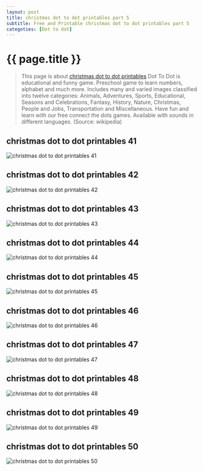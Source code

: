 ```yaml
---
layout: post
title: christmas dot to dot printables part 5
subtitle: Free and Printable christmas dot to dot printables part 5
categoties: [Dot to dot]
---
```

{{ page.title }}
================
> This page is about [christmas dot to dot printables](https://hoanghabelle.github.io/) Dot To Dot is educational and funny game. Preschool game to learn numbers, alphabet and much more. Includes many and varied images classified into twelve categories: Animals, Adventures, Sports, Educational, Seasons and Celebrations, Fantasy, History, Nature, Christmas, People and Jobs, Transportation and Miscellaneous. Have fun and learn with our free connect the dots games. Available with sounds in different languages. (Source: wikipedia)

## christmas dot to dot printables 41
![christmas dot to dot printables 41](https://hoanghabelle.github.io/images/christmas-dot-to-dot-printables%20(41).jpg "christmas dot to dot printables 41")

## christmas dot to dot printables 42
![christmas dot to dot printables 42](https://hoanghabelle.github.io/images/christmas-dot-to-dot-printables%20(42).jpg "christmas dot to dot printables 42")

## christmas dot to dot printables 43
![christmas dot to dot printables 43](https://hoanghabelle.github.io/images/christmas-dot-to-dot-printables%20(43).jpg "christmas dot to dot printables 43")

## christmas dot to dot printables 44
![christmas dot to dot printables 44](https://hoanghabelle.github.io/images/christmas-dot-to-dot-printables%20(44).jpg "christmas dot to dot printables 44")

<script async src="//pagead2.googlesyndication.com/pagead/js/adsbygoogle.js"></script><ins class="adsbygoogle" style="display:block" data-ad-format="fluid" data-ad-layout-key="-8i+1w-dq+e9+ft" data-ad-client="ca-pub-6753140515841889" data-ad-slot="6190446671"></ins> <script> (adsbygoogle = window.adsbygoogle || []).push({}); </script>

## christmas dot to dot printables 45
![christmas dot to dot printables 45](https://hoanghabelle.github.io/images/christmas-dot-to-dot-printables%20(45).jpg "christmas dot to dot printables 45")

## christmas dot to dot printables 46
![christmas dot to dot printables 46](https://hoanghabelle.github.io/images/christmas-dot-to-dot-printables%20(46).jpg "christmas dot to dot printables 46")

## christmas dot to dot printables 47
![christmas dot to dot printables 47](https://hoanghabelle.github.io/images/christmas-dot-to-dot-printables%20(47).jpg "christmas dot to dot printables 47")

## christmas dot to dot printables 48
![christmas dot to dot printables 48](https://hoanghabelle.github.io/images/christmas-dot-to-dot-printables%20(48).jpg "christmas dot to dot printables 48")

<script async src="//pagead2.googlesyndication.com/pagead/js/adsbygoogle.js"></script><ins class="adsbygoogle" style="display:block" data-ad-format="fluid" data-ad-layout-key="-8i+1w-dq+e9+ft" data-ad-client="ca-pub-6753140515841889" data-ad-slot="6190446671"></ins> <script> (adsbygoogle = window.adsbygoogle || []).push({}); </script>

## christmas dot to dot printables 49
![christmas dot to dot printables 49](https://hoanghabelle.github.io/images/christmas-dot-to-dot-printables%20(49).jpg "christmas dot to dot printables 49")

## christmas dot to dot printables 50
![christmas dot to dot printables 50](https://hoanghabelle.github.io/images/christmas-dot-to-dot-printables%20(50).jpg "christmas dot to dot printables 50")

